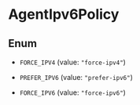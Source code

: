

# AgentIpv6Policy

## Enum


* `FORCE_IPV4` (value: `"force-ipv4"`)

* `PREFER_IPV6` (value: `"prefer-ipv6"`)

* `FORCE_IPV6` (value: `"force-ipv6"`)



